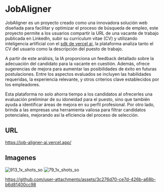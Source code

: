 # JobAligner

JobAligner es un proyecto creado como una innovadora solución web diseñada para facilitar y optimizar el proceso de búsqueda de empleo, este proyecto permite a los usuarios compartir la URL de una vacante de trabajo publicada en LinkedIn, subir su currículum vitae (CV) y utilizando inteligencia artificial con el [sdk de vercel ai](https://sdk.vercel.ai/docs/introduction), la plataforma analiza tanto el CV del usuario como la descripción del puesto de trabajo.

A partir de este análisis, la IA proporciona un feedback detallado sobre la adecuación del candidato para la vacante en cuestión. Además, ofrece sugerencias de mejora para aumentar las posibilidades de éxito en futuras postulaciones. Entre los aspectos evaluados se incluyen las habilidades requeridas, la experiencia relevante, y otros criterios clave establecidos por los empleadores.

Esta plataforma no solo ahorra tiempo a los candidatos al ofrecerles una evaluación preliminar de su idoneidad para el puesto, sino que también ayuda a identificar áreas de mejora en su perfil profesional. Por otro lado, brinda a las empresas una herramienta valiosa para filtrar candidatos potenciales, mejorando así la eficiencia del proceso de selección.

## URL
https://job-aligner-ai.vercel.app/

## Imagenes
![913_1x_shots_so](https://github.com/user-attachments/assets/a9f84ffb-24a5-4c28-aff8-4720d1007da8)
![79_1x_shots_so](https://github.com/user-attachments/assets/54c03864-a699-4ca8-ab5c-0ffc4e74f312)

https://github.com/user-attachments/assets/3c276d70-ce7d-426b-a68b-b6d81400cc98
